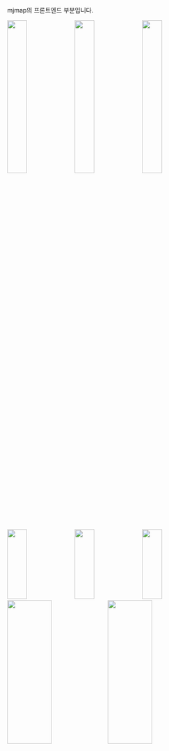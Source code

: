 

mjmap의 프론트엔드 부분입니다.<br/> 

<img width="30%" className='col-4' src="https://github.com/jher235/mjmap_web/assets/127422627/adebf768-1678-41e9-8809-d704a29de80c"/>
<img width="30%" className = 'col-4' src="https://github.com/jher235/mjmap_web/assets/127422627/2c38a61b-1eab-46a8-9486-f8c069134375"/>
<img width="30%"  className = 'col-4' src="https://github.com/jher235/mjmap_web/assets/127422627/829dd54e-b9d1-4bd5-b0a9-68c2e953acea"/>

<br/> 
<img  width="30%" height="160px" className = 'col-4' src="https://github.com/jher235/mjmap_web/assets/127422627/20516857-c37f-4f87-8007-3151de72afa4"/>
<img width="30%" height="160px" className = 'col-4' src="https://github.com/jher235/mjmap_web/assets/127422627/ab6aa366-4b87-4c92-b698-f3c1d7df8fb4"/>
<img  width="30%" height="160px" className ='col-4' src="https://github.com/jher235/mjmap_web/assets/127422627/adc24400-8859-450f-bc0b-402d6ee5281a"/>

<br/> 

<img  width="45%" height="330px" className ='col-6' src="https://github.com/jher235/mjmap_web/assets/127422627/8696123c-94b8-4cdf-9e93-45166e6e0702"/>
<img  width="45%" height="330px" className ='col-6' src="https://github.com/jher235/mjmap_web/assets/127422627/83ad1c8a-407d-4c99-9307-3e4aeb8c6b68"/>


